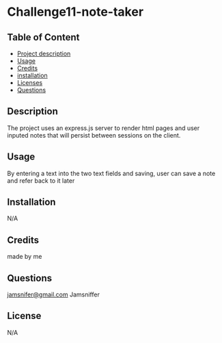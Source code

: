 # Challenge11-note-taker
    
  ## Table of Content
  - [Project description](#Description)
  - [Usage](#Usage)
  - [Credits](#Credits)
  - [installation](#Installation)
  - [Licenses](#License)
  - [Questions](#Questions)

  ## Description
  The project uses an express.js server to render html pages and user inputed notes that will persist between sessions on the client.

  ## Usage
  By entering a text into the two text fields and saving, user can save a note and refer back to it later

  ## Installation
  N/A

  ## Credits
  made by me

  ## Questions
  jamsnifer@gmail.com
  Jamsniffer

  ## License
  N/A
  
